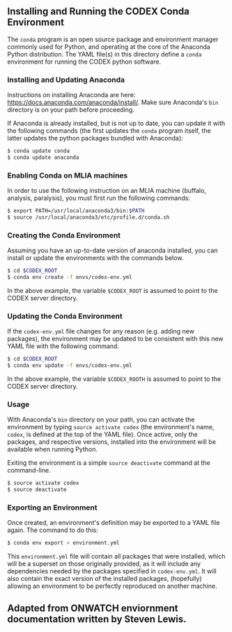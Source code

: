 
## Installing and Running the CODEX Conda Environment
 The `conda` program is an open source package and environment manager commonly used for Python, and operating at the core of the Anaconda Python distribution.  The YAML file(s) in this directory define a `conda` environment for running the CODEX python software.

### Installing and Updating Anaconda
Instructions on installing Anaconda are here: https://docs.anaconda.com/anaconda/install/.  Make sure Anaconda's `bin` directory is on your path before proceeding.

If Anaconda is already installed, but is not up to date, you can update it with the following commands (the first updates the `conda` program itself, the latter updates the python packages bundled with Anaconda):
```bash
$ conda update conda
$ conda update anaconda
```

### Enabling Conda on MLIA machines
In order to use the following instruction on an MLIA machine (buffalo, analysis, paralysis), you must first run the following commands:
```bash
$ export PATH=/usr/local/anaconda3/bin:$PATH
$ source /usr/local/anaconda3/etc/profile.d/conda.sh
```

### Creating the Conda Environment
Assuming you have an up-to-date version of anaconda installed, you can install or update the environments with the commands below.

```bash
$ cd $CODEX_ROOT
$ conda env create -f envs/codex-env.yml
```

In the above example, the variable `$CODEX_ROOT` is assumed to point to the CODEX server directory.

### Updating the Conda Environment
If the `codex-env.yml` file changes for any reason (e.g. adding new packages), the environment may be updated to be consistent with this new YAML file with the following command.

```bash
$ cd $CODEX_ROOT
$ conda env update -f envs/codex-env.yml
```

In the above example, the variable `$CODEX_ROOTH` is assumed to point to the CODEX server directory.

### Usage
With Anaconda's `bin` directory on your path, you can activate the environment by typing `source activate codex` (the environment's name, `codex`, is defined at the top of the YAML file).  Once active, only the packages, and respective versions, installed into the environment will be available when running Python.

Exiting the environment is a simple `source deactivate` command at the command-line.

```bash
$ source activate codex
$ source deactivate
```

### Exporting an Environment

Once created, an environment's definition may be exported to a YAML file again.  The command to do this:
```bash
$ conda env export > environment.yml
```
This `environment.yml` file will contain all packages that were installed, which will be a superset on those originally provided, as it will include any dependencies needed by the packages specified in `codex-env.yml`.  It will also contain the exact version of the installed packages, (hopefully) allowing an environment to be perfectly reproduced on another machine.



## Adapted from ONWATCH enviornment documentation written by Steven Lewis.